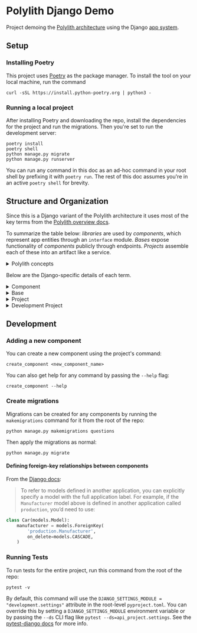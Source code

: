 # Polylith Django Demo

Project demoing the [Polylith architecture](https://polylith.gitbook.io/polylith/) using the Django [app system](https://docs.djangoproject.com/en/4.1/ref/applications/).

## Setup

### Installing Poetry

This project uses [Poetry](https://python-poetry.org/docs/) as the package manager. To install the tool on your local machine, run the command

```shell
curl -sSL https://install.python-poetry.org | python3 -
```

### Running a local project

After installing Poetry and downloading the repo, install the dependencies for the project and run the migrations. Then you're set to run the development server:

```shell
poetry install
poetry shell
python manage.py migrate
python manage.py runserver
```

You can run any command in this doc as an ad-hoc command in your root shell by prefixing it with `poetry run`. The rest of this doc assumes you're in an active `poetry shell` for brevity.

## Structure and Organization

Since this is a Django variant of the Polylith architecture it uses most of the key terms from the [Polylith overview docs](https://polylith.gitbook.io/polylith/introduction/polylith-in-a-nutshell).

To summarize the table below: *libraries* are used by *components*, which represent app entities through an `interface` module. *Bases* expose functionality of *components* publicly through endpoints. *Projects* assemble each of these into an artifact like a service.

<details><summary>Polylith concepts</summary>
<p>

| Name | Icon | Description |
| ---- | ---- | ----------- |
| Library | ![library](https://505824696-files.gitbook.io/~/files/v0/b/gitbook-legacy-files/o/assets%2F-LAhrWK1psIWk5h5zNLV%2F-MLRFm_9NfJLsJpcXde8%2F-MLRaXuk9NequZe8_Cuz%2Flibrary-small.png?alt=media&token=7d801a59-0377-4cc7-bad7-1bea43015f90) | A library is anything installed from PyPI or other package repositories. |
| Component | ![component](https://505824696-files.gitbook.io/~/files/v0/b/gitbook-legacy-files/o/assets%2F-LAhrWK1psIWk5h5zNLV%2F-MLRFm_9NfJLsJpcXde8%2F-MLR_67CCSuxxg6f-2Ir%2Fcomponent.png?alt=media&token=017e856d-67db-48cd-8852-bbf9d1549bb6) | Components are modules representing part of our domain, infrastructure, or third-party integration. They each have an interface of functions for other components or bases to use. |
| Base | ![base](https://505824696-files.gitbook.io/~/files/v0/b/gitbook-legacy-files/o/assets%2F-LAhrWK1psIWk5h5zNLV%2F-MLRFm_9NfJLsJpcXde8%2F-MLRdJ4sVNRI3e5Gwai0%2Fbase.png?alt=media&token=decbf922-06c6-4f35-95a8-41ec7891f869) | A base is a module that exposes component interfaces via endpoints, command-line, etc. |
| Brick | ![brick](https://505824696-files.gitbook.io/~/files/v0/b/gitbook-x-prod.appspot.com/o/spaces%2F-LAhrWK1psIWk5h5zNLV%2Fuploads%2FRZMej4nrNznJMsZ6FGAW%2Fbrick.png?alt=media&token=83f1a352-9d82-4781-906d-af299b642381) | Brick is the common name for a component or base, which are our building blocks (together with libraries). |
| Project | ![project](https://505824696-files.gitbook.io/~/files/v0/b/gitbook-legacy-files/o/assets%2F-LAhrWK1psIWk5h5zNLV%2F-MLvr0aBnP0LO8jSq-lj%2F-MM-RiGnhRbPwxftgFvn%2Fproject.png?alt=media&token=74c5a034-92ed-49b8-81ec-7a1e26f7e60d) | A project specifies which libraries and bricks should be included in an artifact (service, command line tool, etc.) which allows reuse of components across multiple projects. |
| Development Project | ![dev-project](https://505824696-files.gitbook.io/~/files/v0/b/gitbook-legacy-files/o/assets%2F-LAhrWK1psIWk5h5zNLV%2F-MLvr0aBnP0LO8jSq-lj%2F-MM-Ro-4oXj9cBv5zswX%2Fdevelopment.png?alt=media&token=903d437b-781c-4aff-83c7-5a2767e13e4c) | A development project is the place we use to work with all our libraries, components, and bases, giving a “monolithic development experience”. |

</p>
</details>

Below are the Django-specific details of each term.

<details><summary>Component</summary>
<p>

Each component lives in a separate directory in the `components` folder and contains a `src/<component>` and `tests` directory.

The `interface.py` module is a set of functions using native data structures (e.g. lists and maps) for inputs and outputs. Each function in the `interface` module "passes-through" to an equivalent function in `core.py`, which enables encapsulation and allows for any private implementation (like using the ORM).

`apps.py` is the module for [Django app configuration](https://docs.djangoproject.com/en/4.1/ref/applications/#configuring-applications) and `models.py` is the standard module for data models. The `pyproject.toml` file is for specifying any libraries needed by the component.

```
▾ workspace
  ▾ components
    ▾ questions
      ▾ src
        ▾ questions
          ▸ migrations
          __init__.py
          apps.py
          core.py
          interface.py
          models.py
      ▸ tests
      pyproject.toml
```

</p>
</details>

<details><summary>Base</summary>
<p>

Like components, each base lives in a separate directory in the `bases` folder and contains a `src/<base>` and `tests` directory, and they also include the `apps.py` configuration module.

Bases expose component interfaces through endpoint functions defined in the conventional Django `views.py` module, which have their routes defined in `urls.py`.

```
▾ workspace
  ▾ bases
    ▾ api
      ▾ src
        ▾ api
          __init__.py
          apps.py
          urls.py
          views.py
      ▸ tests
      pyproject.toml
```

</p>
</details>

<details><summary>Project</summary>
<p>

A project is the result of combining one base (or in rare cases several bases) with multiple components and libraries.

Unlike bases and components, projects have no `src` or `tests` directories because they contain no logic of their own. Instead, they hold the common top-level Django configuration modules like `settings.py` and `wsgi.py`. They combine the urls from any bases used into their own `urls.py`.

A project's `pyproject.toml` includes the components and bases as dependencies for the final artifact.

```
▾ workspace
  ▾ projects
    ▾ api
      ▾ api_project
        __init__.py
        apps.py
        settings.py
        urls.py
        wsgi.py
      pyproject.toml
```

</p>
</details>

<details><summary>Development Project</summary>
<p>

The development project is where we specify all the components, bases and libraries that we want to work with. Like other projects, they have a `settings.py` and `urls.py` modules, but these are used to work with components and bases across *any* project for local development. These dependencies are specified in the top-level `pyproject.toml` file. Additionally, it includes a `scripts.py` module to define helper commands available from a `poetry shell`.

```
▾ workspace
  ▾ development
    __init__.py
    scripts.py
    settings.py
    urls.py
  pyproject.toml
```

</p>
</details>

## Development

### Adding a new component

You can create a new component using the project's command:

```shell
create_component <new_component_name>
```

You can also get help for any command by passing the `--help` flag:

```shell
create_component --help
```

### Create migrations

Migrations can be created for any components by running the `makemigrations` command for it from the root of the repo:

```shell
python manage.py makemigrations questions
```

Then apply the migrations as normal:

```shell
python manage.py migrate
```

#### Defining foreign-key relationships between components

From the [Django docs](https://docs.djangoproject.com/en/4.1/ref/models/fields/#foreignkey):

> To refer to models defined in another application, you can explicitly specify a model with the full application label. For example, if the `Manufacturer` model above is defined in another application called `production`, you’d need to use:

```python
class Car(models.Model):
    manufacturer = models.ForeignKey(
        'production.Manufacturer',
        on_delete=models.CASCADE,
    )
```

### Running Tests

To run tests for the entire project, run this command from the root of the repo:

```shell
pytest -v
```

By default, this command will use the `DJANGO_SETTINGS_MODULE = "development.settings"` attribute in the root-level `pyproject.toml`. You can override this by setting a `DJANGO_SETTINGS_MODULE` environment variable or by passing the `--ds` CLI flag like `pytest --ds=api_project.settings`. See the [pytest-django docs](https://pytest-django.readthedocs.io/en/latest/configuring_django.html#) for more info.
